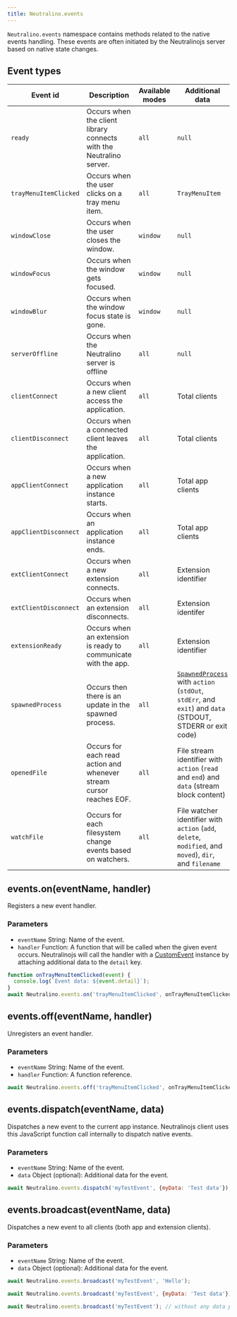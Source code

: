 ```yaml
---
title: Neutralino.events
---
```


`Neutralino.events` namespace contains methods related to the native events handling. These events are often initiated
by the Neutralinojs server based on native state changes.

## Event types

| Event id                    | Description                                             | Available modes | Additional data
| --------------------------- | ------------------------------------------------------- | -------- | -------
| `ready`                     | Occurs when the client library connects with the Neutralino server.  | `all` | `null`
| `trayMenuItemClicked`       | Occurs when the user clicks on a tray menu item.        | `all` | `TrayMenuItem`
| `windowClose`               | Occurs when the user closes the window.                 | `window` | `null`
| `windowFocus`               | Occurs when the window gets focused.                 | `window` | `null`
| `windowBlur`                | Occurs when the window focus state is gone.                 | `window` | `null`
| `serverOffline`             | Occurs when the Neutralino server is offline | `all` | `null`
| `clientConnect`             | Occurs when a new client access the application.        | `all` | Total clients
| `clientDisconnect`          | Occurs when a connected client leaves the application.  | `all` | Total clients
| `appClientConnect`          | Occurs when a new application instance starts.          | `all` | Total app clients
| `appClientDisconnect`       | Occurs when an application instance ends.               | `all` | Total app clients
| `extClientConnect`          | Occurs when a new extension connects.                   | `all` | Extension identifier
| `extClientDisconnect`       | Occurs when an extension disconnects.                   | `all` | Extension identifer
| `extensionReady`            | Occurs when an extension is ready to communicate with the app.    | `all` | Extension identifier
| `spawnedProcess`            | Occurs then there is an update in the spawned process.  | `all` | [`SpawnedProcess`](os.md#spawnedprocess) with `action` (`stdOut`, `stdErr`, and `exit`) and `data` (STDOUT, STDERR or exit code)
| `openedFile`                | Occurs for each read action and whenever stream cursor reaches EOF. | `all` | File stream identifier with `action` (`read` and `end`) and `data` (stream block content)
| `watchFile`                 | Occurs for each filesystem change events based on watchers. | `all` | File watcher identifier with `action` (`add`, `delete`, `modified`, and `moved`), `dir`, and `filename`
## events.on(eventName, handler)
Registers a new event handler. 


### Parameters

- `eventName` String: Name of the event.
- `handler` Function: A function that will be called when the given event occurs. Neutralinojs will call the handler with a
  [CustomEvent](https://developer.mozilla.org/en-US/docs/Web/API/CustomEvent) instance by attaching additional data
  to the `detail` key.

```js
function onTrayMenuItemClicked(event) {
  console.log(`Event data: ${event.detail}`);
}
await Neutralino.events.on('trayMenuItemClicked', onTrayMenuItemClicked);
```

## events.off(eventName, handler)
Unregisters an event handler. 


### Parameters

- `eventName` String: Name of the event.
- `handler` Function: A function reference.

```js
await Neutralino.events.off('trayMenuItemClicked', onTrayMenuItemClicked);
```

## events.dispatch(eventName, data)
Dispatches a new event to the current app instance. Neutralinojs client uses this JavaScript function call
internally to dispatch native events. 


### Parameters

- `eventName` String: Name of the event.
- `data` Object (optional): Additional data for the event.

```js
await Neutralino.events.dispatch('myTestEvent', {myData: 'Test data'});
```

## events.broadcast(eventName, data)
Dispatches a new event to all clients (both app and extension clients).


### Parameters

- `eventName` String: Name of the event.
- `data` Object (optional): Additional data for the event.

```js
await Neutralino.events.broadcast('myTestEvent', 'Hello');

await Neutralino.events.broadcast('myTestEvent', {myData: 'Test data'});

await Neutralino.events.broadcast('myTestEvent'); // without any data payload
```
